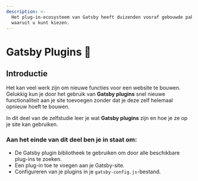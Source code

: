 ```yaml
---
description: >-
  Het plug-in-ecosysteem van Gatsby heeft duizenden vooraf gebouwde pakketten
  waaruit u kunt kiezen.
---
```


# Gatsby Plugins 🔌

## Introductie

Het kan veel werk zijn om nieuwe functies voor een website te bouwen. Gelukkig kun je door het gebruik van **Gatsby plugins** snel nieuwe functionaliteit aan je site toevoegen zonder dat je deze zelf helemaal opnieuw hoeft te bouwen.

In dit deel van de zelfstudie leer je wat **Gatsby plugins** zijn en hoe je ze op je site kan gebruiken.

### Aan het einde van dit deel ben je in staat om:

* De Gatsby plugin bibliotheek te gebruiken om door alle beschikbare plug-ins te zoeken. 
* Een plug-in toe te voegen aan je Gatsby-site. 
* Configureren van je plugins in je `gatsby-config.js`-bestand.
